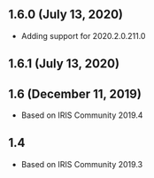 ## 1.6.0 (July 13, 2020)
  - Adding support for 2020.2.0.211.0

## 1.6.1 (July 13, 2020)


## 1.6 (December 11, 2019)
  - Based on IRIS Community 2019.4

## 1.4
  - Based on IRIS Community 2019.3